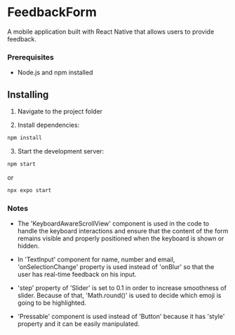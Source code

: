 # FeedbackForm

A mobile application built with React Native that allows users to provide feedback.

### Prerequisites

- Node.js and npm installed


## Installing

1. Navigate to the project folder
   
2. Install dependencies:

```sh
npm install
```

3. Start the development server:
   
```sh
npm start
```
or
```sh
npx expo start
```

### Notes

- The 'KeyboardAwareScrollView' component is used in the code to handle the keyboard interactions and ensure that the content of the form remains visible and properly positioned when the keyboard is shown or hidden.

- In 'TextInput' component for name, number and email, 'onSelectionChange' property is used instead of 'onBlur' so that the user has real-time feedback on his input.

- 'step' property of 'Slider' is set to 0.1 in order to increase smoothness of slider. Because of that, 'Math.round()' is used to decide which emoji is going to be highlighted.

- 'Pressable' component is used instead of 'Button' because it has 'style' property and it can be easily manipulated.
